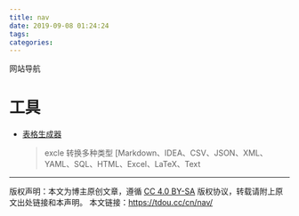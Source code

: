 ```yaml
---
title: nav
date: 2019-09-08 01:24:24
tags:
categories:
---
```


网站导航

# 工具
- [表格生成器](https://tableconvert.com/)
    > excle 转换多种类型 [Markdown、IDEA、CSV、JSON、XML、YAML、SQL、HTML、Excel、LaTeX、Text


--- 

版权声明：本文为博主原创文章，遵循 [CC 4.0 BY-SA](http://creativecommons.org/licenses/by-sa/4.0/) 版权协议，转载请附上原文出处链接和本声明。
本文链接：https://tdou.cc/cn/nav/